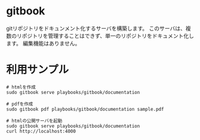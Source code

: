 
# gitbook
gitリポジトリをドキュンメント化するサーバを構築します。
このサーバは、複数のリポジトリを管理することはできず、単一のリポジトリをドキュメント化します。
編集機能はありません。

# 利用サンプル
```
# htmlを作成
sudo gitbook serve playbooks/gitbook/documentation

# pdfを作成
sudo gitbook pdf playbooks/gitbook/documentation sample.pdf

# htmlの公開サーバを起動
sudo gitbook serve playbooks/gitbook/documentation
curl http://localhost:4000
```


